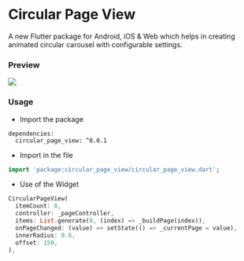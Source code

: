 # Circular Page View 

 A new Flutter package for Android, iOS & Web which helps in creating animated circular carousel with configurable settings.

### Preview

![](./assets/preview.gif)


### Usage

- Import the package
```
dependencies:
  circular_page_view: ^0.0.1
```

- Import in the file

```dart
import 'package:circular_page_view/circular_page_view.dart';
```

- Use of the Widget

```dart
CircularPageView(
  itemCount: 8,
  controller: _pageController,
  items: List.generate(8, (index) => _buildPage(index)),
  onPageChanged: (value) => setState(() => _currentPage = value),
  innerRadius: 0.8,
  offset: 150,
),
```

